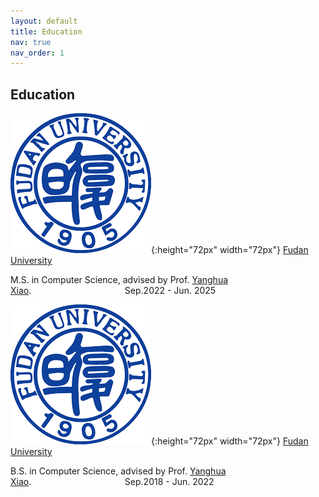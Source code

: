 ```yaml
---
layout: default
title: Education
nav: true
nav_order: 1
---
```


## Education

![fudan](../assets/img/fudan.png){:height="72px" width="72px"} [Fudan University](https://www.fudan.edu.cn/)

M.S. in Computer Science, advised by Prof. [Yanghua Xiao](https://scholar.google.com/citations?user=odFW4FoAAAAJ).                                      Sep.2022 - Jun. 2025

![fudan](../assets/img/fudan.png){:height="72px" width="72px"} [Fudan University](https://www.fudan.edu.cn/)

B.S. in Computer Science, advised by Prof. [Yanghua Xiao](https://scholar.google.com/citations?user=odFW4FoAAAAJ).                                      Sep.2018 - Jun. 2022

<!-- - Master, Computer Science, Fudan University, 2022-2025 (estimated) -->

